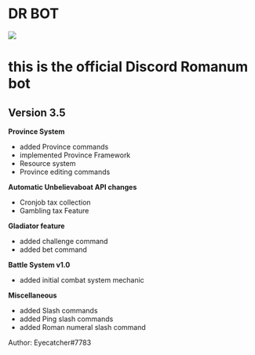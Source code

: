 
# **DR BOT**

![](https://cdn.discordapp.com/attachments/700676087302324265/704385888901398613/image0.png)
 
this is the official Discord Romanum bot
=============

## **Version 3.5**

**Province System**
 - added Province commands
- implemented Province Framework
- Resource system
- Province editing commands

**Automatic Unbelievaboat API changes**
- Cronjob tax collection
- Gambling tax Feature

**Gladiator feature**
- added challenge command
- added bet command

**Battle System v1.0**
- added initial combat system mechanic

**Miscellaneous**
- added Slash commands
- added Ping slash commands
- added Roman numeral slash command

Author: Eyecatcher#7783
